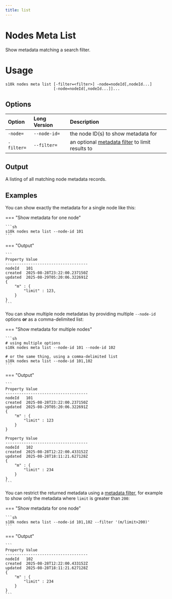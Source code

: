```yaml
---
title: list
---
```

# Nodes Meta List

Show metadata matching a search filter.

# Usage

```
s10k nodes meta list [-filter=<filter>] -node=nodeId[,nodeId...]
                     [-node=nodeId[,nodeId...]]...
```

## Options

<div markdown="1" class="options-explicit-col-widths">

| Option | Long Version | Description |
|:-------|:-------------|:------------|
| `-node=` | `--node-id=` | the node ID(s) to show metadata for |
| `-filter=` | `--filter=` | an optional [metadata filter][metadata-filter] to limit results to |

</div>

## Output

A listing of all matching node metadata records.

## Examples

You can show exactly the metadata for a single node like this:

=== "Show metadata for one node"

	```sh
	s10k nodes meta list --node-id 101
	```

=== "Output"

	```
	Property Value
	------------------------------------
	nodeId   101
	created  2025-08-28T23:22:00.237150Z
	updated  2025-08-29T05:20:06.322691Z
	{
		"m" : {
			"limit" : 123,
		}
	}
	```

You can show multiple node metadatas by providing multiple `--node-id` options
**or** as a comma-delimited list:

=== "Show metadata for multiple nodes"

	```sh
	# using multiple options
	s10k nodes meta list --node-id 101 --node-id 102

	# or the same thing, using a comma-delimited list
	s10k nodes meta list --node-id 101,102
	```

=== "Output"

	```
	Property Value
	------------------------------------
	nodeId   101
	created  2025-08-28T23:22:00.237150Z
	updated  2025-08-29T05:20:06.322691Z
	{
		"m" : {
			"limit" : 123
		}
	}

	Property Value
	------------------------------------
	nodeId   102
	created  2025-08-28T12:22:00.433152Z
	updated  2025-08-28T18:11:21.627128Z
	{
		"m" : {
			"limit" : 234
		}
	}
	```

You can restrict the returned metadata using a [metadata filter][metadata-filter], for example
to show only the metadata where `limit` is greater than `200`:

=== "Show metadata for one node"

	```sh
	s10k nodes meta list --node-id 101,102 --filter '(m/limit>200)'
	```

=== "Output"

	```
	Property Value
	------------------------------------
	nodeId   102
	created  2025-08-28T12:22:00.433152Z
	updated  2025-08-28T18:11:21.627128Z
	{
		"m" : {
			"limit" : 234
		}
	}
	```


[metadata-filter]: https://github.com/SolarNetwork/solarnetwork/wiki/SolarNet-API-global-objects#metadata-filter
